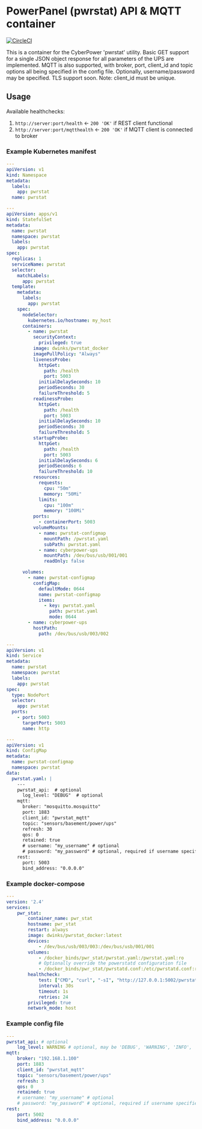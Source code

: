 # PowerPanel (pwrstat) API & MQTT container

[![CircleCI](https://circleci.com/gh/DanielWinks/pwrstat_docker.svg?style=svg)](https://circleci.com/gh/DanielWinks/pwrstat_docker)

This is a container for the CyberPower 'pwrstat' utility.
Basic GET support for a single JSON object response for
all parameters of the UPS are implemented.
MQTT is also supported, with broker, port, client_id and topic
options all being specified in the config file. 
Optionally, username/password may be specified. 
TLS support soon.
Note: client_id must be unique.

## Usage

Available healthchecks: 
1) `http://server:port/health` <- `200 'OK'` if REST client functional
1) `http://server:port/mqtthealth` <- `200 'OK'` if MQTT client is connected to broker

### Example Kubernetes manifest

```yaml
---
apiVersion: v1
kind: Namespace
metadata:
  labels:
    app: pwrstat
  name: pwrstat

---
apiVersion: apps/v1
kind: StatefulSet
metadata:
  name: pwrstat
  namespace: pwrstat
  labels:
    app: pwrstat
spec:
  replicas: 1
  serviceName: pwrstat
  selector:
    matchLabels:
      app: pwrstat
  template:
    metadata:
      labels:
        app: pwrstat
    spec:
      nodeSelector:
        kubernetes.io/hostname: my_host
      containers:
        - name: pwrstat
          securityContext:
            privileged: true
          image: dwinks/pwrstat_docker
          imagePullPolicy: "Always"
          livenessProbe:
            httpGet:
              path: /health
              port: 5003
            initialDelaySeconds: 10
            periodSeconds: 30
            failureThreshold: 5
          readinessProbe:
            httpGet:
              path: /health
              port: 5003
            initialDelaySeconds: 10
            periodSeconds: 30
            failureThreshold: 5
          startupProbe:
            httpGet:
              path: /health
              port: 5003
            initialDelaySeconds: 6
            periodSeconds: 6
            failureThreshold: 10
          resources:
            requests:
              cpu: "50m"
              memory: "50Mi"
            limits:
              cpu: "100m"
              memory: "100Mi"
          ports:
            - containerPort: 5003
          volumeMounts:
            - name: pwrstat-configmap
              mountPath: /pwrstat.yaml
              subPath: pwrstat.yaml
            - name: cyberpower-ups
              mountPath: /dev/bus/usb/001/001
              readOnly: false

      volumes:
        - name: pwrstat-configmap
          configMap:
            defaultMode: 0644
            name: pwrstat-configmap
            items:
              - key: pwrstat.yaml
                path: pwrstat.yaml
                mode: 0644
        - name: cyberpower-ups
          hostPath:
            path: /dev/bus/usb/003/002

---
apiVersion: v1
kind: Service
metadata:
  name: pwrstat
  namespace: pwrstat
  labels:
    app: pwrstat
spec:
  type: NodePort
  selector:
    app: pwrstat
  ports:
    - port: 5003
      targetPort: 5003
      name: http

---
apiVersion: v1
kind: ConfigMap
metadata:
  name: pwrstat-configmap
  namespace: pwrstat
data:
  pwrstat.yaml: |
    ---
    pwrstat_api:  # optional
      log_level: "DEBUG"  # optional
    mqtt:
      broker: "mosquitto.mosquitto"
      port: 1883
      client_id: "pwrstat_mqtt"
      topic: "sensors/basement/power/ups"
      refresh: 30
      qos: 0
      retained: true
      # username: "my_username" # optional
      # password: "my_password" # optional, required if username specified
    rest:
      port: 5003
      bind_address: "0.0.0.0"
```

### Example docker-compose

```yaml
---
version: '2.4'
services:
    pwr_stat:
        container_name: pwr_stat
        hostname: pwr_stat
        restart: always
        image: dwinks/pwrstat_docker:latest
        devices:
            - /dev/bus/usb/003/003:/dev/bus/usb/001/001
        volumes:
            - /docker_binds/pwr_stat/pwrstat.yaml:/pwrstat.yaml:ro
            # Optionally override the powerstatd configuration file
            - /docker_binds/pwr_stat/pwrstatd.conf:/etc/pwrstatd.conf:ro
        healthcheck:
            test: ["CMD", "curl", "-sI", "http://127.0.0.1:5002/pwrstat"]
            interval: 30s
            timeout: 1s
            retries: 24
        privileged: true
        network_mode: host

```

### Example config file

```yaml
---
pwrstat_api: # optional
    log_level: WARNING # optional, may be 'DEBUG', 'WARNING', 'INFO', 'CRITICAL'
mqtt:
    broker: "192.168.1.100"
    port: 1883
    client_id: "pwrstat_mqtt"
    topic: "sensors/basement/power/ups"
    refresh: 3
    qos: 0
    retained: true
    # username: "my_username" # optional
    # password: "my_password" # optional, required if username specified
rest:
    port: 5002
    bind_address: "0.0.0.0"
```
